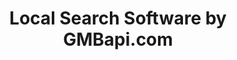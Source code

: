 ---
title: "Local Search Software by GMBapi.com"
url: /paris/local-search-software-by-gmbapi-com/
shop: ordinateur
---